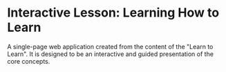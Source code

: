 # Interactive Lesson: Learning How to Learn

A single-page web application created from the content of the "Learn to Learn".
It is designed to be an interactive and guided presentation of the core concepts.
